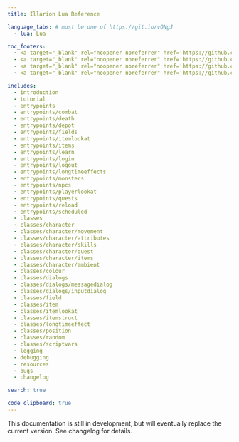 ```yaml
---
title: Illarion Lua Reference

language_tabs: # must be one of https://git.io/vQNgJ
  - lua: Lua

toc_footers:
  - <a target="_blank" rel="noopener noreferrer" href='https://github.com/Illarion-eV/Illarion-Dev'>Local Illarion Development Server</a>
  - <a target="_blank" rel="noopener noreferrer" href='https://github.com/vilarion/Illarion-Coding-Style'>Illarion Coding Style</a>
  - <a target="_blank" rel="noopener noreferrer" href='https://github.com/Illarion-eV/Illarion-Lua/tree/main/source'>Documentation Sources</a>
  - <a target="_blank" rel="noopener noreferrer" href='https://github.com/slatedocs/slate'>Documentation Powered by Slate</a>

includes:
  - introduction
  - tutorial
  - entrypoints
  - entrypoints/combat
  - entrypoints/death
  - entrypoints/depot
  - entrypoints/fields
  - entrypoints/itemlookat
  - entrypoints/items
  - entrypoints/learn
  - entrypoints/login
  - entrypoints/logout
  - entrypoints/longtimeeffects
  - entrypoints/monsters
  - entrypoints/npcs
  - entrypoints/playerlookat
  - entrypoints/quests
  - entrypoints/reload
  - entrypoints/scheduled
  - classes
  - classes/character
  - classes/character/movement
  - classes/character/attributes
  - classes/character/skills
  - classes/character/quest
  - classes/character/items
  - classes/character/ambient
  - classes/colour
  - classes/dialogs
  - classes/dialogs/messagedialog
  - classes/dialogs/inputdialog
  - classes/field
  - classes/item
  - classes/itemlookat
  - classes/itemstruct
  - classes/longtimeeffect
  - classes/position
  - classes/random
  - classes/scriptvars
  - logging
  - debugging
  - resources
  - bugs
  - changelog

search: true

code_clipboard: true
---
```

<aside class="warning">
This documentation is still in development, but will eventually replace the current version. See changelog for details.
</aside>
